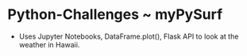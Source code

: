 # Python-Challenges ~ myPySurf

- Uses Jupyter Notebooks, DataFrame.plot(), Flask API to look at the weather in Hawaii.


